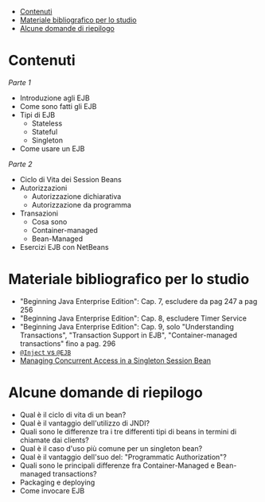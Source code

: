 - [Contenuti](#contenuti)
- [Materiale bibliografico per lo studio](#materiale-bibliografico-per-lo-studio)
- [Alcune domande di riepilogo](#alcune-domande-di-riepilogo)
# Contenuti

_Parte 1_
- Introduzione agli EJB
- Come sono fatti gli EJB 
- Tipi di EJB
  - Stateless 
  - Stateful 
  - Singleton
- Come usare un EJB

_Parte 2_
- Ciclo di Vita dei Session Beans 
- Autorizzazioni
  - Autorizzazione dichiarativa 
  - Autorizzazione da programma
- Transazioni 
  - Cosa sono
  - Container-managed 
  - Bean-Managed
- Esercizi EJB con NetBeans

# Materiale bibliografico per lo studio
- "Beginning Java Enterprise Edition": Cap. 7, escludere da pag 247 a pag 256
- "Beginning Java Enterprise Edition": Cap. 8, escludere Timer Service
- "Beginning Java Enterprise Edition": Cap. 9,  solo "Understanding Transactions", "Transaction Support in EJB",  "Container-managed transactions" fino a pag. 296
- [`@Inject` vs `@EJB`](https://www.oracle.com/technical-resources/articles/java/cdi-javaee-bien.html)
- [Managing Concurrent Access in a Singleton Session Bean](https://javaee.github.io/tutorial/ejb-basicexamples003.html)
# Alcune domande di riepilogo
* Qual è il ciclo di vita di un bean?
* Qual è il vantaggio dell'utilizzo di JNDI?
* Quali sono le differenze tra i tre differenti tipi di beans in termini di chiamate dai clients?
* Qual è il caso d'uso più comune per un singleton bean?
* Qual è il vantaggio dell'suo del: "Programmatic Authorization"?
* Quali sono le principali differenze fra Container-Managed e Bean-managed transactions?
* Packaging e deploying
* Come invocare EJB